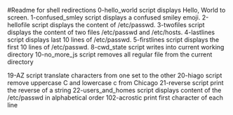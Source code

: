 #Readme for shell redirections
0-hello_world script displays Hello, World to screen.
1-confused_smley script displays a confused smiley emoji.
2-hellofile script displays the content of /etc/passwd.
3-twofiles script displays the content of two files /etc/passwd and /etc/hosts.
4-lastlines script displays last 10 lines of /etc/passwd.
5-firstlines script displays the first 10 lines of /etc/passwd.
8-cwd_state script writes into current working directory
10-no_more_js script removes all regular file from the current directory

19-AZ script translate characters from one set to the other
20-hiago script remove uppercase C and lowercase c from Chicago
21-reverse script print the reverse of a string
22-users_and_homes script displays content of the /etc/passwd in alphabetical order
102-acrostic print first character of each line 
